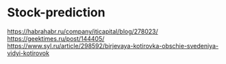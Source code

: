 # Stock-prediction
https://habrahabr.ru/company/iticapital/blog/278023/
https://geektimes.ru/post/144405/
https://www.syl.ru/article/298592/birjevaya-kotirovka-obschie-svedeniya-vidyi-kotirovok
